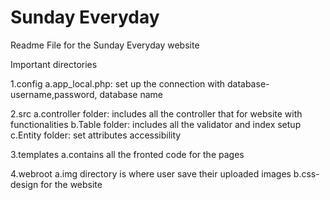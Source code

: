 <h1>Sunday Everyday</h1>

Readme File for the Sunday Everyday website

Important directories

1.config
    a.app_local.php: set up the connection with database- username,password, database name

2.src
    a.controller folder: includes all the controller that for website with functionalities
    b.Table folder: includes all the validator and index setup
    c.Entity folder: set attributes accessibility

3.templates
    a.contains all the fronted code for the pages

4.webroot
    a.img directory is where user save their uploaded images
    b.css-design for the website
